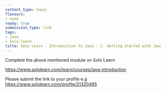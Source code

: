 ```yaml
---
content_type: topic
flavours:
- none
ready: true
submission_type: link
tags:
- java
- solo-learn
title: Solo Learn - Introduction to Java - 1. Getting Started with Java
---
```


Complete the above mentioned module on Solo Learn

https://www.sololearn.com/learn/courses/java-introduction

Please submit the link to your profile e.g https://www.sololearn.com/profile/21320495